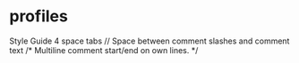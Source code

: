 profiles
========

Style Guide
4 space tabs
// Space between comment slashes and comment text
/*
   Multiline comment start/end on own lines.
*/
